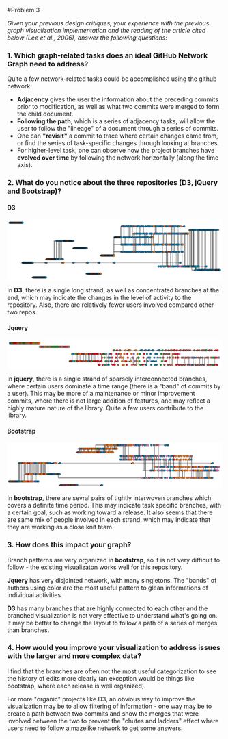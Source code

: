 #Problem 3

_Given your previous design critiques, your experience with the previous graph visualization implementation and the reading of the article cited below (Lee et al., 2006), answer the following questions:_


### 1. Which graph-related tasks does an ideal GitHub Network Graph need to address?

Quite a few network-related tasks could be accomplished using the github network:

* __Adjacency__ gives the user the information about the preceding commits prior to modification, as well as what two commits were merged to form the child document.
* __Following the path__, which is a series of adjacency tasks, will allow the user to follow the "lineage" of a document through a series of commits.
* One can __"revisit"__ a commit to trace where certain changes came from, or find the series of task-specific changes through looking at branches.
* For higher-level task, one can observe how the project branches have __evolved over time__ by following the network horizontally (along the time axis).


### 2. What do you notice about the three repositories (D3, jQuery and Bootstrap)?

#### D3 
<img src="img/screenshots/d3-1.png" width="600" style="display: block; margin-left:auto; margin-right:auto;"/> 

In **D3**, there is a single long strand, as well as concentrated branches at the end, which may indicate the changes in the level of activity to the repository.  Also, there are relatively fewer users involved compared other two repos.

#### Jquery
<img src="img/screenshots/jquery.png" width="600" style="display: block; margin-left:auto; margin-right:auto;"/>

In **jquery**, there is a single strand of sparsely interconnected branches, where certain users dominate a time range (there is a "band" of commits by a user).  This may be more of a maintenance or minor improvement commits, where there is not large addition of features, and may reflect a highly mature nature of the library.  Quite a few users contribute to the library.

#### Bootstrap
<img src="img/screenshots/bootstrap.png" width="600" style="display: block; margin-left:auto; margin-right:auto;"/>

In **bootstrap**, there are sevral pairs of tightly interwoven branches which covers a definite time period.  This may indicate task specific branches, with a certain goal, such as working toward a release.  It also seems that there are same mix of people involved in each strand, which may indicate that they are working as a close knit team.



### 3. How does this impact your graph?

Branch patterns are very organized in **bootstrap**, so it is not very difficult to follow - the existing visualizaton works well for this repository.

**Jquery** has very disjointed network, with many singletons.  The "bands" of authors using color are the most useful pattern to glean informations of individual activities.

**D3** has many branches that are highly connected to each other and the branched visualization is not very effective to understand what's going on.  It may be better to change the layout to follow a path of a series of merges than branches.



### 4. How would you improve your visualization to address issues with the larger and more complex data?

I find that the branches are often not the most useful categorization to see the history of edits more clearly (an exception would be things like bootstrap, where each release is well organized).  

For more "organic" projects like D3, an obvious way to improve the visualization may be to allow filtering of information - one way may be to create a path between two commits and show the merges that were involved between the two to prevent the "chutes and ladders" effect where users need to follow a mazelike network to get some answers.


